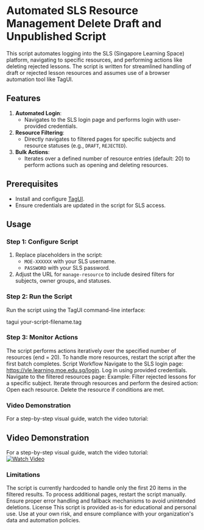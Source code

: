 
# Automated SLS Resource Management Delete Draft and Unpublished Script

This script automates logging into the SLS (Singapore Learning Space) platform, navigating to specific resources, and performing actions like deleting rejected lessons. The script is written for streamlined handling of draft or rejected lesson resources and assumes use of a browser automation tool like TagUI.

## Features
1. **Automated Login**:
   - Navigates to the SLS login page and performs login with user-provided credentials.
2. **Resource Filtering**:
   - Directly navigates to filtered pages for specific subjects and resource statuses (e.g., `DRAFT`, `REJECTED`).
3. **Bulk Actions**:
   - Iterates over a defined number of resource entries (default: 20) to perform actions such as opening and deleting resources.

## Prerequisites
- Install and configure [TagUI](https://tagui.readthedocs.io/en/latest/).
- Ensure credentials are updated in the script for SLS access.

## Usage

### Step 1: Configure Script
1. Replace placeholders in the script:
   - `MOE-XXXXXX` with your SLS username.
   - `PASSWORD` with your SLS password.
2. Adjust the URL for `manage-resource` to include desired filters for subjects, owner groups, and statuses.

### Step 2: Run the Script
Run the script using the TagUI command-line interface:

tagui your-script-filename.tag
### Step 3: Monitor Actions
The script performs actions iteratively over the specified number of resources (end = 20).
To handle more resources, restart the script after the first batch completes.
Script Workflow
Navigate to the SLS login page: https://vle.learning.moe.edu.sg/login.
Log in using provided credentials.
Navigate to the filtered resources page:
Example: Filter rejected lessons for a specific subject.
Iterate through resources and perform the desired action:
Open each resource.
Delete the resource if conditions are met.
### Video Demonstration
For a step-by-step visual guide, watch the video tutorial:
## Video Demonstration
For a step-by-step visual guide, watch the video tutorial:  
[![Watch Video](https://img.youtube.com/vi/qGPfyC2dxHc/0.jpg)](https://www.youtube.com/watch?v=qGPfyC2dxHc)


### Limitations
The script is currently hardcoded to handle only the first 20 items in the filtered results. To process additional pages, restart the script manually.
Ensure proper error handling and fallback mechanisms to avoid unintended deletions.
License
This script is provided as-is for educational and personal use. Use at your own risk, and ensure compliance with your organization's data and automation policies.
